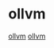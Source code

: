 # ollvm

[ollvm](https://github.com/gmh5225/awesome-llvm-security)
[ollvm](https://github.com/amimo/goron)
